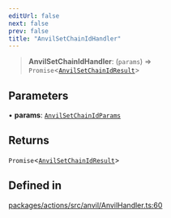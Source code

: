 ```yaml
---
editUrl: false
next: false
prev: false
title: "AnvilSetChainIdHandler"
---
```


> **AnvilSetChainIdHandler**: (`params`) => `Promise`\<[`AnvilSetChainIdResult`](/reference/tevm/actions/type-aliases/anvilsetchainidresult/)\>

## Parameters

• **params**: [`AnvilSetChainIdParams`](/reference/tevm/actions/type-aliases/anvilsetchainidparams/)

## Returns

`Promise`\<[`AnvilSetChainIdResult`](/reference/tevm/actions/type-aliases/anvilsetchainidresult/)\>

## Defined in

[packages/actions/src/anvil/AnvilHandler.ts:60](https://github.com/qbzzt/tevm-monorepo/blob/main/packages/actions/src/anvil/AnvilHandler.ts#L60)
